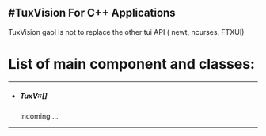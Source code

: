 #TuxVision For C++ Applications
---
TuxVision gaol is not to replace the other tui API ( newt, ncurses, FTXUI)


# List of main component and classes:
---
- <h5>TuxV::[]</h5> Incoming ...
---
 
